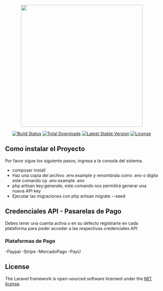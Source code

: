 <p align="center"><a href="https://laravel.com" target="_blank"><img src="https://raw.githubusercontent.com/laravel/art/master/logo-lockup/5%20SVG/2%20CMYK/1%20Full%20Color/laravel-logolockup-cmyk-red.svg" width="400"></a></p>

<p align="center">
<a href="https://travis-ci.org/laravel/framework"><img src="https://travis-ci.org/laravel/framework.svg" alt="Build Status"></a>
<a href="https://packagist.org/packages/laravel/framework"><img src="https://img.shields.io/packagist/dt/laravel/framework" alt="Total Downloads"></a>
<a href="https://packagist.org/packages/laravel/framework"><img src="https://img.shields.io/packagist/v/laravel/framework" alt="Latest Stable Version"></a>
<a href="https://packagist.org/packages/laravel/framework"><img src="https://img.shields.io/packagist/l/laravel/framework" alt="License"></a>
</p>

## Como instalar el Proyecto

Por favor sigue los siguiente pasos, ingresa a la consola del sistema.
- composer install
- Haz una copia del archivo .env.example y renombrala como .env o digita este comando
  cp .env.example .env
- php artisan key:generate, este comando nos permitirá generar una nueva API key
- Ejecutar las migraciones con php artisan migrate --seed

## Credenciales API - Pasarelas de Pago

Debes tener una cuenta activa o en su defecto registrarte en cada plataforma para poder acceder a las respectivas credenciales API

### Plataformas de Pago
-Paypal
-Stripe
-MercadoPago
-PayU

## License

The Laravel framework is open-sourced software licensed under the [MIT license](https://opensource.org/licenses/MIT).
